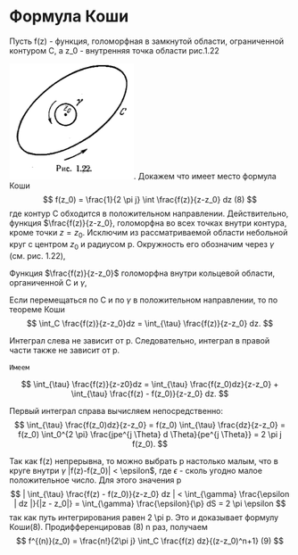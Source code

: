 # Формула Коши

Пусть f(z) - функция, голоморфная в замкнутой области, ограниченной контуром C, а z_0 - внутренняя точка области рис.1.22

![](../../Картинки/Рис.1.22.png). Докажем что имеет место формула Коши
$$
    f(z_0) = \frac{1}{2 \pi j} \int \frac{f(z)}{z-z_0} dz (8)
$$
где контур C обходится в положительном направлении. Действительно, функция $\frac{f(z)}{z-z_0}, голоморфна во всех точках внутри контура, кроме точки $z = z_0$. Исключим из рассматриваемой области небольной круг с центром $z_0$ и радиусом p. Окружность его обозначим через $\gamma$ (см. рис. 1.22),

Функция $\frac{f(z)}{z-z_0}$ голоморфна внутри кольцевой области, органиченной C и $\gamma$,

Если перемещаться по C и по $\gamma$ в положительном направлении, то по теореме Коши
$$
    \int_C \frac{f(z)}{z-z_0}dz = \int_{\tau} \frac{f(z)}{z-z_0} dz.
$$

Интеграл слева не зависит от p. Следовательно, интеграл в правой части также не зависит от p.

    Имеем
$$
    \int_{\tau} \frac{f(z)}{z-z0}dz = \int_{\tau} \frac{f(z_0)dz}{z-z_0} + \int_{\tau} \frac{f(z) - f(z_0)}{z-z_0} dz.
$$

Первый интеграл справа вычисляем непосредственно:
$$
    \int_{\tau} \frac{f(z_0)dz}{z-z_0} = f(z_0) \int_{\tau} \frac{dz}{z-z_0} = f(z_0) \int_0^{2 \pi} \frac{jpe^{j \Theta} d \Theta}{pe^{j \Theta}} = 2 \pi j f(z_0).
$$

Так как f(z) непрерывна, то можно выбрать p настолько малым, что в круге внутри $\gamma$ |f(z)-f(z_0)| < \epsilon$, где $\epsilon$ - сколь угодно малое положительное число. Для этого значения p
$$
    | \int_{\tau} \frac{f(z) - f(z_0)}{z-z_0} dz | < \int_{\gamma} \frac{\epsilon | dz |}{|z - z_0|} = \int_{\gamma} \frac{\epsilon}{\p} dS = 2 \pi \epsilon
$$
так как путь интегрирования равен 2 \pi p. Это и доказывает формулу Коши(8).
Продифференцировав (8) n раз, получаем
$$
    f^{(n)}(z_0) = \frac{n!}{2\pi j} \int_C \frac{f(z) dz}{(z-z_0)^n+1} (9)
$$


